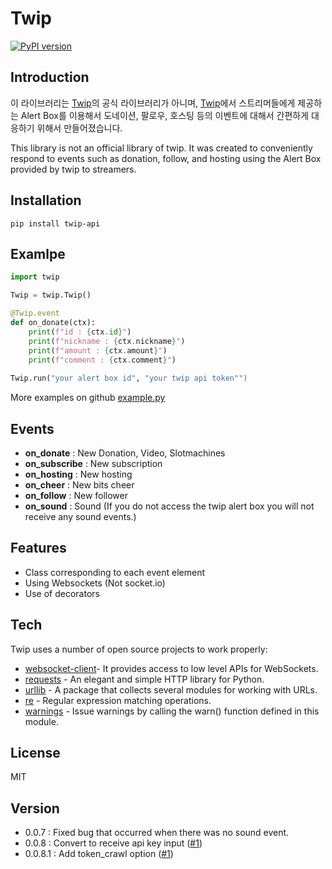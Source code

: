 # Twip

[![PyPI version](https://badge.fury.io/py/twip-api.svg)](https://badge.fury.io/py/twip-api)

## Introduction

이 라이브러리는 [Twip](www.twip.kr)의 공식 라이브러리가 아니며, [Twip](www.twip.kr)에서 스트리머들에게 제공하는 Alert Box를 이용해서 도네이션, 팔로우, 호스팅 등의 이벤트에 대해서 간편하게 대응하기 위해서 만들어졌습니다.

This library is not an official library of twip. It was created to conveniently respond to events such as donation, follow, and hosting using the Alert Box provided by twip to streamers.

## Installation

```shell
pip install twip-api
```

## Examlpe

```py
import twip

Twip = twip.Twip()

@Twip.event
def on_donate(ctx):
    print(f"id : {ctx.id}")
    print(f"nickname : {ctx.nickname}")
    print(f"amount : {ctx.amount}")
    print(f"comment : {ctx.comment}")
    
Twip.run("your alert box id", "your twip api token"")
```

More examples on github [example.py](https://github.com/junah201/Twip/blob/main/twip/example.py)

## Events

- **on_donate** : New Donation, Video, Slotmachines
- **on_subscribe** : New subscription
- **on_hosting** : New hosting
- **on_cheer** : New bits cheer
- **on_follow** : New follower
- **on_sound** : Sound (If you do not access the twip alert box you will not receive any sound events.)

## Features

- Class corresponding to each event element
- Using Websockets (Not socket.io)
- Use of decorators

## Tech

Twip uses a number of open source projects to work properly:

- [websocket-client](https://github.com/websocket-client/websocket-client)- It provides access to low level APIs for WebSockets.
- [requests](https://github.com/psf/requests) - An elegant and simple HTTP library for Python.
- [urllib](https://docs.python.org/3/library/urllib.html) - A package that collects several modules for working with URLs.
- [re](https://docs.python.org/3/library/re.html?highlight=re#module-re) - Regular expression matching operations.
- [warnings](https://docs.python.org/ko/3/library/warnings.html) - Issue warnings by calling the warn() function defined in this module.
## License

MIT

## Version

- 0.0.7 : Fixed bug that occurred when there was no sound event.
- 0.0.8 : Convert to receive api key input ([#1](https://github.com/junah201/Twip/issues/1))
- 0.0.8.1 : Add token_crawl option ([#1](https://github.com/junah201/Twip/issues/1))